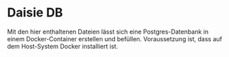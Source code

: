 # Daisie DB

Mit den hier enthaltenen Dateien lässt sich eine Postgres-Datenbank in einem Docker-Container erstellen und befüllen.
Voraussetzung ist, dass auf dem Host-System Docker installiert ist.
